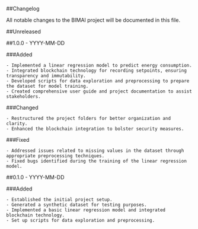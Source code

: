 ##Changelog

All notable changes to the BIMAI project will be documented in this file.

##Unreleased

##1.0.0 - YYYY-MM-DD

###Added

    - Implemented a linear regression model to predict energy consumption.
    - Integrated blockchain technology for recording setpoints, ensuring transparency and immutability.
    - Developed scripts for data exploration and preprocessing to prepare the dataset for model training.
    - Created comprehensive user guide and project documentation to assist stakeholders.

###Changed

    - Restructured the project folders for better organization and clarity.
    - Enhanced the blockchain integration to bolster security measures.

###Fixed

    - Addressed issues related to missing values in the dataset through appropriate preprocessing techniques.
    - Fixed bugs identified during the training of the linear regression model.

##0.1.0 - YYYY-MM-DD

###Added

    - Established the initial project setup.
    - Generated a synthetic dataset for testing purposes.
    - Implemented a basic linear regression model and integrated blockchain technology.
    - Set up scripts for data exploration and preprocessing.


[Unreleased]: https://github.com/yasincel/BC-AI-Energy.git
[1.0.0]: https://github.com/yasincel/BC-AI-Energy.git
